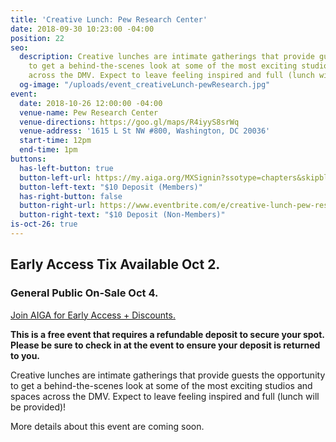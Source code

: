 ```yaml
---
title: 'Creative Lunch: Pew Research Center'
date: 2018-09-30 10:23:00 -04:00
position: 22
seo:
  description: Creative lunches are intimate gatherings that provide guests the opportunity
    to get a behind-the-scenes look at some of the most exciting studios and spaces
    across the DMV. Expect to leave feeling inspired and full (lunch will be provided)!
  og-image: "/uploads/event_creativeLunch-pewResearch.jpg"
event:
  date: 2018-10-26 12:00:00 -04:00
  venue-name: Pew Research Center
  venue-directions: https://goo.gl/maps/R4iyyS8srWq
  venue-address: '1615 L St NW #800, Washington, DC 20036'
  start-time: 12pm
  end-time: 1pm
buttons:
  has-left-button: true
  button-left-url: https://my.aiga.org/MXSignin?ssotype=chapters&skipblacklist&returnurl=https%3A%2F%2Fdc.aiga.org%2Fevent%2Fcreative-lunch-pew-research-center%2F%3Fredirect_source%3Deventbrite_register
  button-left-text: "$10 Deposit (Members)"
  has-right-button: false
  button-right-url: https://www.eventbrite.com/e/creative-lunch-pew-research-center-tickets-50828074138
  button-right-text: "$10 Deposit (Non-Members)"
is-oct-26: true
---
```


## Early Access Tix Available Oct 2. 
### General Public On-Sale Oct 4.
[Join AIGA for Early Access + Discounts.](http://dc.aiga.org/membership/membership-rates/)


**This is a free event that requires a refundable deposit to secure your spot. Please be sure to check in at the event to ensure your deposit is returned to you.**

Creative lunches are intimate gatherings that provide guests the opportunity to get a behind-the-scenes look at some of the most exciting studios and spaces across the DMV. Expect to leave feeling inspired and full (lunch will be provided)!

More details about this event are coming soon.
